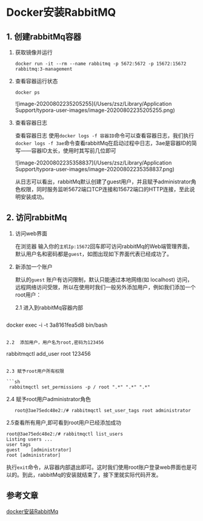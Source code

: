 # Docker安装RabbitMQ

## 1. 创建rabbitMq容器

1. 获取镜像并运行

   ```
   docker run -it --rm --name rabbitmq -p 5672:5672 -p 15672:15672 rabbitmq:3-management
   ```

2. 查看容器运行状态

   ```
   docker ps
   ```

   ![image-20200802235205255](/Users/zsz/Library/Application Support/typora-user-images/image-20200802235205255.png)

3. 查看容器日志

   查看容器日志 使用`docker logs -f 容器ID`命令可以查看容器日志，我们执行`docker logs -f 3ae`命令查看rabbitMq在启动过程中日志，3ae是容器ID的简写——容器ID太长，使用时其写前几位即可

   ![image-20200802235358837](/Users/zsz/Library/Application Support/typora-user-images/image-20200802235358837.png)

   从日志可以看出，rabbitMq默认创建了guest用户，并且赋予administrator角色权限，同时服务监听5672端口TCP连接和15672端口的HTTP连接，至此说明安装成功。

## 2. 访问rabbitMq

1. 访问web界面

   在浏览器 输入你的`主机Ip:15672`回车即可访问rabbitMq的Web端管理界面，默认用户名和密码都是`guest`，如图出现如下界面代表已经成功了。

2. 新添加一个账户

   默认的`guest` 账户有访问限制，默认只能通过本地网络(如 localhost) 访问，远程网络访问受限，所以在使用时我们一般另外添加用户，例如我们添加一个root用户：

   2.1 进入到rabbitMq容器内部

   ```sh
docker exec -i -t 3a8161fea5d8 bin/bash
   ```

   2.2  添加用户，用户名为root,密码为123456

   ```
rabbitmqctl add_user root 123456
   ```

   2.3 赋予root用户所有权限

   ```sh
    rabbitmqctl set_permissions -p / root ".*" ".*" ".*"
   ```
   
2.4 赋予root用户administrator角色
   
```
   root@3ae75edc48e2:/# rabbitmqctl set_user_tags root administrator
   ```
   
   2.5查看所有用户,即可看到root用户已经添加成功

   ```
root@3ae75edc48e2:/# rabbitmqctl list_users
   Listing users ...
   user	tags
   guest	[administrator]
   root	[administrator]
   ```
   
   执行`exit`命令，从容器内部退出即可。这时我们使用root账户登录web界面也是可以的。到此，rabbitMq的安装就结束了，接下里就实际代码开发。
   


## 参考文章

[docker安装RabbitMq](https://juejin.im/post/6844903970545090574)